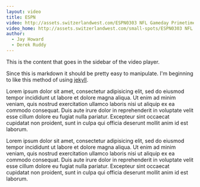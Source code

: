 ```yaml
---
layout: video
title: ESPN
video: http://assets.switzerlandwest.com/ESPN0303 NFL Gameday Primetime Boardwalk-30-1995.mp4
video_home: http://assets.switzerlandwest.com/small-spots/ESPN0303 NFL Gameday Primetime Boardwalk-30-1995_small.mp4
author:
  - Jay Howard
  - Derek Ruddy
---
```


This is the content that goes in the sidebar of the video player.

Since this is markdown it should be pretty easy to manipulate. I'm beginning to like this method of
using [jekyll].

[jekyll]: http://github.com/mojombo/jekyll

Lorem ipsum dolor sit amet, consectetur adipisicing elit, sed do eiusmod tempor incididunt ut labore et dolore magna aliqua. Ut enim ad minim veniam, quis nostrud exercitation ullamco laboris nisi ut aliquip ex ea commodo consequat. Duis aute irure dolor in reprehenderit in voluptate velit esse cillum dolore eu fugiat nulla pariatur. Excepteur sint occaecat cupidatat non proident, sunt in culpa qui officia deserunt mollit anim id est laborum.

Lorem ipsum dolor sit amet, consectetur adipisicing elit, sed do eiusmod tempor incididunt ut labore et dolore magna aliqua. Ut enim ad minim veniam, quis nostrud exercitation ullamco laboris nisi ut aliquip ex ea commodo consequat. Duis aute irure dolor in reprehenderit in voluptate velit esse cillum dolore eu fugiat nulla pariatur. Excepteur sint occaecat cupidatat non proident, sunt in culpa qui officia deserunt mollit anim id est laborum.
